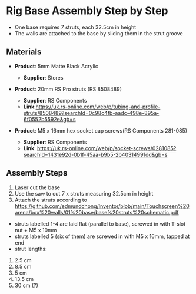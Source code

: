 # Rig Base Assembly Step by Step
- One base requires 7 struts, each 32.5cm in height
- The walls are attached to the base by sliding them in the strut groove 

## Materials
- **Product**: 5mm Matte Black Acrylic
  - **Supplier**: Stores
  
- **Product**: 20mm RS Pro struts (RS 8508489)
  - **Supplier**: RS Components
  - **Link**:https://uk.rs-online.com/web/p/tubing-and-profile-struts/8508489?searchId=0c98c4fb-aadc-498e-895a-6f0552b5592e&gb=s

- **Product**: M5 x 16mm hex socket cap screws(RS Components 281-085)
  - **Supplier**: RS Components
  - **Link**: https://uk.rs-online.com/web/p/socket-screws/0281085?searchId=1431e92d-0b1f-45aa-b9b5-2b40314991dd&gb=s

## Assembly Steps 
1. Laser cut the base
2. Use the saw to cut 7 x struts measuring 32.5cm in height
3. Attach the struts according to https://github.com/edmundchong/Inventor/blob/main/Touchscreen%20arena/box%20walls/01%20base/base%20struts%20schematic.pdf
  - struts labelled 1-4 are laid flat (parallel to base), screwed in with T-slot nut + M5 x 10mm
  - struts labelled 5 (six of them) are screwed in with M5 x 16mm, tapped at end
  - strut lengths:
  1. 2.5  cm
  2. 8.5  cm
  3. 5    cm
  4. 13.5 cm
  5. 30   cm (?)
    
